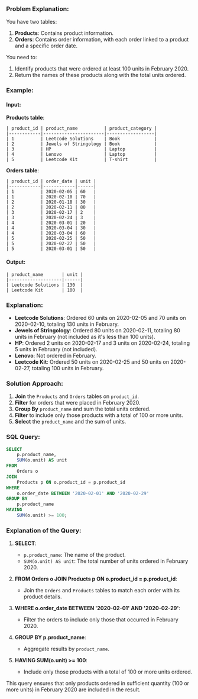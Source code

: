 ### Problem Explanation:

You have two tables:
1. **Products**: Contains product information.
2. **Orders**: Contains order information, with each order linked to a product and a specific order date.

You need to:
1. Identify products that were ordered at least 100 units in February 2020.
2. Return the names of these products along with the total units ordered.

### Example:

#### Input:
**Products table**:

```
| product_id | product_name          | product_category |
|------------|-----------------------|------------------|
| 1          | Leetcode Solutions    | Book             |
| 2          | Jewels of Stringology | Book             |
| 3          | HP                    | Laptop           |
| 4          | Lenovo                | Laptop           |
| 5          | Leetcode Kit          | T-shirt          |
```

**Orders table**:

```
| product_id | order_date | unit |
|------------|------------|------|
| 1          | 2020-02-05 | 60   |
| 1          | 2020-02-10 | 70   |
| 2          | 2020-01-18 | 30   |
| 2          | 2020-02-11 | 80   |
| 3          | 2020-02-17 | 2    |
| 3          | 2020-02-24 | 3    |
| 4          | 2020-03-01 | 20   |
| 4          | 2020-03-04 | 30   |
| 4          | 2020-03-04 | 60   |
| 5          | 2020-02-25 | 50   |
| 5          | 2020-02-27 | 50   |
| 5          | 2020-03-01 | 50   |
```

#### Output:

```
| product_name       | unit |
|--------------------|------|
| Leetcode Solutions | 130  |
| Leetcode Kit       | 100  |
```

### Explanation:

- **Leetcode Solutions**: Ordered 60 units on 2020-02-05 and 70 units on 2020-02-10, totaling 130 units in February.
- **Jewels of Stringology**: Ordered 80 units on 2020-02-11, totaling 80 units in February (not included as it's less than 100 units).
- **HP**: Ordered 2 units on 2020-02-17 and 3 units on 2020-02-24, totaling 5 units in February (not included).
- **Lenovo**: Not ordered in February.
- **Leetcode Kit**: Ordered 50 units on 2020-02-25 and 50 units on 2020-02-27, totaling 100 units in February.

### Solution Approach:

1. **Join** the `Products` and `Orders` tables on `product_id`.
2. **Filter** for orders that were placed in February 2020.
3. **Group By** `product_name` and sum the total units ordered.
4. **Filter** to include only those products with a total of 100 or more units.
5. **Select** the `product_name` and the sum of units.

### SQL Query:

```sql
SELECT
    p.product_name,
    SUM(o.unit) AS unit
FROM
    Orders o
JOIN
    Products p ON o.product_id = p.product_id
WHERE
    o.order_date BETWEEN '2020-02-01' AND '2020-02-29'
GROUP BY
    p.product_name
HAVING
    SUM(o.unit) >= 100;
```

### Explanation of the Query:

1. **SELECT**:
   - `p.product_name`: The name of the product.
   - `SUM(o.unit) AS unit`: The total number of units ordered in February 2020.

2. **FROM Orders o JOIN Products p ON o.product_id = p.product_id**:
   - Join the `Orders` and `Products` tables to match each order with its product details.

3. **WHERE o.order_date BETWEEN '2020-02-01' AND '2020-02-29'**:
   - Filter the orders to include only those that occurred in February 2020.

4. **GROUP BY p.product_name**:
   - Aggregate results by `product_name`.

5. **HAVING SUM(o.unit) >= 100**:
   - Include only those products with a total of 100 or more units ordered.

This query ensures that only products ordered in sufficient quantity (100 or more units) in February 2020 are included in the result.